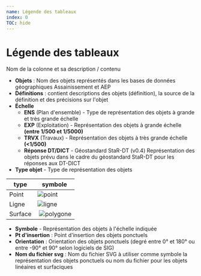```yaml
---
name: Légende des tableaux
index: 0
TOC: hide
---
```


# Légende des tableaux

Nom de la colonne et sa description / contenu
* **Objets** : Nom des objets représentés dans les bases de données géographiques Assainissement et AEP
* **Définitions** : contient descriptions des objets (définition), la source de la définition et des précisions sur l'objet
* **Échelle**
   * **ENS** (Plan d'ensemble) - Type de représentation des objets à grande et très grande échelle
   * **EXP** (Exploitation) - Représentation des objets à grande échelle **(entre 1/500 et 1/5000)**
   * **TRVX** (Travaux)  - Représentation des objets à très grande échelle **(<1/500)**
   * **Réponse DT/DICT** - Géostandard StaR-DT (v0.4) Représentation des objets prévu dans le cadre du géostandard StaR-DT pour les réponses aux DT-DICT
* **Type objet** - Type de représentation des objets
  
| type | symbole |
| ---- | ---- |
|Point | ![point](/images/symbole/point-svgrepo-com.svg) |
| Ligne | ![ligne](/images/symbole/polyline-pt-svgrepo-com.svg) |
| Surface | ![polygone](/images/symbole/polygon-pt-svgrepo-com.svg) |

* **Symbole** - Représentation des objets à l'échelle indiquée
* **Pt d'insertion** : Point d'insertion des objets ponctuels
* **Orientation** : Orientation des objets ponctuels (degré entre 0° et 180° ou entre -90° et 90° selon logiciels de SIG)
* **Nom du fichier svg** : Nom du fichier SVG à utiliser comme symbole la représentation des objets ponctuels ou nom du fichier pour les objets linéaires et surfaciques